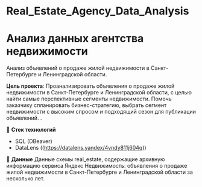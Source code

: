 # Real_Estate_Agency_Data_Analysis
# Анализ данных агентства недвижимости

Анализ объявлений о продаже жилой недвижимости в Санкт-Петербурге и Ленинградской области.

**Цель проекта**: Проанализировать объявления о продаже жилой недвижимости в Санкт-Петербурге и Ленинградской области, с целью найти самые перспективные сегменты недвижимости. Помочь заказчику спланировать бизнес-стратегию, выбрать сегмент недвижимости с высоким спросом и подходящий сезон для публикации объявлений. .

🔧 **Стек технологий**
- SQL (DBeaver)
- DataLens ((https://datalens.yandex/4vndy811j604q))

📁 **Данные**
Данные схемы real_estate, содержащие архивную информацию сервиса Яндекс Недвижимость: объявления о продаже жилой недвижимости в Санкт-Петербурге и Ленинградской области за несколько лет.
